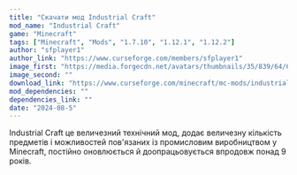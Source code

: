 ```yaml
---
title: "Скачати мод Industrial Craft"
mod_name: "Industrial Craft"
game: "Minecraft"
tags: ["Minecraft", "Mods", "1.7.10", "1.12.1", "1.12.2"]
author: "sfplayer1"
author_link: "https://www.curseforge.com/members/sfplayer1"
image_first: "https://media.forgecdn.net/avatars/thumbnails/35/839/64/64/635930304832975926.png"
image_second: ""
download_link: "https://www.curseforge.com/minecraft/mc-mods/industrial-craft/files/all?page=1&amp;pageSize=20"
mod_dependencies: ""
dependencies_link: ""
date: "2024-08-5"
---
```


Industrial Craft це величезний технічний мод, додає величезну кількість предметів і можливостей пов'язаних із промисловим виробництвом у Minecraft, постійно оновлюється й доопрацьовується впродовж понад 9 років.